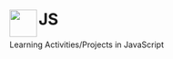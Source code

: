 # JS  <img align="left" width="48" height="48" src="https://user-images.githubusercontent.com/71740181/190858958-a40396ce-8d29-46d5-80d6-df64cc2136b3.svg">

Learning Activities/Projects in JavaScript
